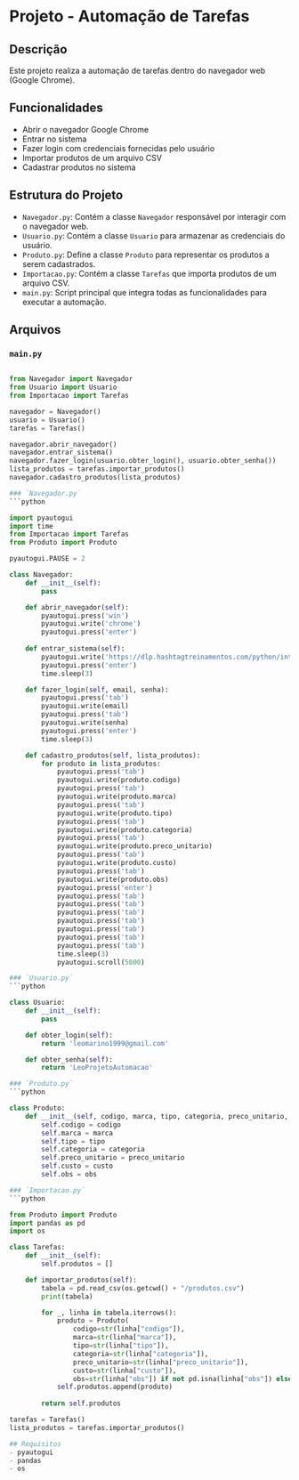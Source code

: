 # Projeto - Automação de Tarefas
## Descrição
Este projeto realiza a automação de tarefas dentro do navegador web (Google Chrome). 

## Funcionalidades
- Abrir o navegador Google Chrome
- Entrar no sistema
- Fazer login com credenciais fornecidas pelo usuário
- Importar produtos de um arquivo CSV
- Cadastrar produtos no sistema

## Estrutura do Projeto
- `Navegador.py`: Contém a classe `Navegador` responsável por interagir com o navegador web.
- `Usuario.py`: Contém a classe `Usuario` para armazenar as credenciais do usuário.
- `Produto.py`: Define a classe `Produto` para representar os produtos a serem cadastrados.
- `Importacao.py`: Contém a classe `Tarefas` que importa produtos de um arquivo CSV.
- `main.py`: Script principal que integra todas as funcionalidades para executar a automação.

## Arquivos

### `main.py`
```python

from Navegador import Navegador
from Usuario import Usuario
from Importacao import Tarefas

navegador = Navegador()
usuario = Usuario()
tarefas = Tarefas()

navegador.abrir_navegador()
navegador.entrar_sistema()
navegador.fazer_login(usuario.obter_login(), usuario.obter_senha())
lista_produtos = tarefas.importar_produtos()
navegador.cadastro_produtos(lista_produtos)

### `Navegador.py`
```python

import pyautogui
import time
from Importacao import Tarefas 
from Produto import Produto 

pyautogui.PAUSE = 2 

class Navegador:
    def __init__(self):
        pass 

    def abrir_navegador(self): 
        pyautogui.press('win')
        pyautogui.write('chrome')
        pyautogui.press('enter') 
        
    def entrar_sistema(self):
        pyautogui.write('https://dlp.hashtagtreinamentos.com/python/intensivao/login')
        pyautogui.press('enter') 
        time.sleep(3) 

    def fazer_login(self, email, senha):
        pyautogui.press('tab')
        pyautogui.write(email)
        pyautogui.press('tab')
        pyautogui.write(senha)
        pyautogui.press('enter')
        time.sleep(3) 

    def cadastro_produtos(self, lista_produtos): 
        for produto in lista_produtos: 
            pyautogui.press('tab') 
            pyautogui.write(produto.codigo)
            pyautogui.press('tab')
            pyautogui.write(produto.marca)
            pyautogui.press('tab') 
            pyautogui.write(produto.tipo)
            pyautogui.press('tab')
            pyautogui.write(produto.categoria)
            pyautogui.press('tab') 
            pyautogui.write(produto.preco_unitario)
            pyautogui.press('tab')
            pyautogui.write(produto.custo)
            pyautogui.press('tab')
            pyautogui.write(produto.obs) 
            pyautogui.press('enter')
            pyautogui.press('tab')
            pyautogui.press('tab')
            pyautogui.press('tab')
            pyautogui.press('tab')
            pyautogui.press('tab')
            pyautogui.press('tab')
            pyautogui.press('tab') 
            time.sleep(3) 
            pyautogui.scroll(5000)

### `Usuario.py`
```python

class Usuario:
    def __init__(self):
        pass

    def obter_login(self):
        return 'leomarino1999@gmail.com'

    def obter_senha(self):
        return 'LeoProjetoAutomacao'

### `Produto.py`
```python

class Produto:
    def __init__(self, codigo, marca, tipo, categoria, preco_unitario, custo, obs):
        self.codigo = codigo
        self.marca = marca
        self.tipo = tipo
        self.categoria = categoria
        self.preco_unitario = preco_unitario
        self.custo = custo
        self.obs = obs

### `Importacao.py`
```python

from Produto import Produto
import pandas as pd
import os

class Tarefas:
    def __init__(self): 
        self.produtos = []

    def importar_produtos(self):
        tabela = pd.read_csv(os.getcwd() + "/produtos.csv")
        print(tabela) 

        for _, linha in tabela.iterrows(): 
            produto = Produto(
                codigo=str(linha["codigo"]),
                marca=str(linha["marca"]),
                tipo=str(linha["tipo"]),
                categoria=str(linha["categoria"]),
                preco_unitario=str(linha["preco_unitario"]),
                custo=str(linha["custo"]),
                obs=str(linha["obs"]) if not pd.isna(linha["obs"]) else "") 
            self.produtos.append(produto) 
        
        return self.produtos 

tarefas = Tarefas()
lista_produtos = tarefas.importar_produtos() 

## Requisitos
- pyautogui
- pandas
- os 
